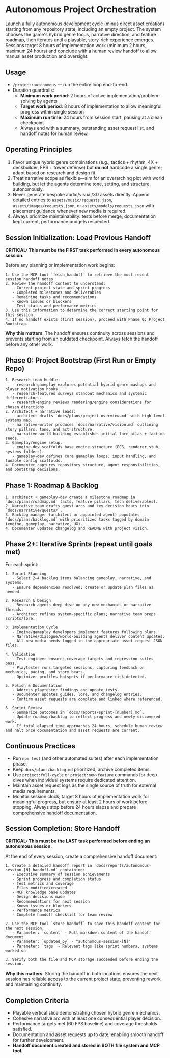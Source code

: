 <!-- .claude/commands/autonomous.md -->
# Autonomous Project Orchestration

Launch a fully autonomous development cycle (minus direct asset creation) starting from any repository state, including an empty project. The system chooses the game's hybrid genre focus, narrative direction, and feature roadmap, then iterates until a playable, story-rich experience emerges. Sessions target 8 hours of implementation work (minimum 2 hours, maximum 24 hours) and conclude with a human review handoff to allow manual asset production and oversight.

## Usage
- `/project:autonomous` — run the entire loop end-to-end.
- Duration guardrails:
  - **Minimum work period**: 2 hours of active implementation/problem-solving by agents
  - **Target work period**: 8 hours of implementation to allow meaningful progress within single session
  - **Maximum run time**: 24 hours from session start, pausing at a clean checkpoint
  - Always end with a summary, outstanding asset request list, and handoff notes for human review.

## Operating Principles
1. Favor unique hybrid genre combinations (e.g., tactics + rhythm, 4X + deckbuilder, FPS + tower defense) but **do not** hardcode a single genre; adapt based on research and design fit.
2. Treat narrative scope as flexible—aim for an overarching plot with world building, but let the agents determine tone, setting, and structure autonomously.
3. Never generate bespoke audio/visual/3D assets directly. Append detailed entries to `assets/music/requests.json`, `assets/images/requests.json`, or `assets/models/requests.json` with placement guidance whenever new media is required.
4. Always prioritize maintainability: tests before merge, documentation kept current, performance budgets respected.

## Session Initialization: Load Previous Handoff
**CRITICAL: This must be the FIRST task performed in every autonomous session.**

Before any planning or implementation work begins:
````
1. Use the MCP tool `fetch_handoff` to retrieve the most recent session handoff notes.
2. Review the handoff content to understand:
   - Current project state and sprint progress
   - Completed milestones and deliverables
   - Remaining tasks and recommendations
   - Known issues or blockers
   - Test status and performance metrics
3. Use this information to determine the correct starting point for this session.
4. If no handoff exists (first session), proceed with Phase 0: Project Bootstrap.
````

**Why this matters**: The handoff ensures continuity across sessions and prevents starting from an outdated checkpoint. Always fetch the handoff before any other work.

## Phase 0: Project Bootstrap (First Run or Empty Repo)
````
1. Research-team huddle:
   - research-gameplay explores potential hybrid genre mashups and player motivation hooks.
   - research-features surveys standout mechanics and systemic differentiators.
   - research-engine reviews rendering/engine considerations for chosen directions.
2. Architect + narrative leads:
   - architect drafts `docs/plans/project-overview.md` with high-level systems map.
   - narrative-writer produces `docs/narrative/vision.md` outlining story pillars, tone, and act structure.
   - narrative-world-building establishes initial lore atlas + faction seeds.
3. Gameplay/engine setup:
   - engine-dev scaffolds base engine structure (ECS, renderer stub, systems folders).
   - gameplay-dev defines core gameplay loops, input handling, and tunable config scaffolds.
4. Documenter captures repository structure, agent responsibilities, and bootstrap decisions.
````

## Phase 1: Roadmap & Backlog
````
1. architect + gameplay-dev create a milestone roadmap in `docs/plans/roadmap.md` (acts, feature pillars, tech deliverables).
2. Narrative team drafts quest arcs and key decision beats into `docs/narrative/quests/`.
3. Backlog manager (architect or appointed agent) populates `docs/plans/backlog.md` with prioritized tasks tagged by domain (engine, gameplay, narrative, UX).
4. Documenter updates changelog and README with project vision.
````

## Phase 2+: Iterative Sprints (repeat until goals met)
For each sprint:
````
1. Sprint Planning
   - Select 2–4 backlog items balancing gameplay, narrative, and systems.
   - Ensure dependencies resolved; create or update plan files as needed.

2. Research & Design
   - Research agents deep dive on any new mechanics or narrative threads.
   - Architect refines system-specific plans; narrative team preps scripts/lore.

3. Implementation Cycle
   - Engine/gameplay developers implement features following plans.
   - Narrative/dialogue/world-building agents deliver content updates.
   - All new media needs logged in the appropriate asset request JSON files.

4. Validation
   - Test-engineer ensures coverage targets and regression suites pass.
   - Playtester runs targeted sessions, capturing feedback on mechanics, pacing, and story beats.
   - Optimizer profiles hotspots if performance risk detected.

5. Polish & Documentation
   - Address playtester findings and update tests.
   - Documenter updates guides, lore, and changelog entries.
   - Confirm asset requests are complete and linked where referenced.

6. Sprint Review
   - Summarize outcomes in `docs/reports/sprint-[number].md`.
   - Update roadmap/backlog to reflect progress and newly discovered work.
   - If total elapsed time approaches 24 hours, schedule human review and halt once documentation and asset requests are current.
````

## Continuous Practices
- Run `npm test` (and other automated suites) after each implementation phase.
- Keep `docs/plans/backlog.md` prioritized; archive completed items.
- Use `project:full-cycle` or `project:new-feature` commands for deep dives when individual systems require dedicated attention.
- Maintain asset request logs as the single source of truth for external media requirements.
- Monitor session clock; target 8 hours of implementation work for meaningful progress, but ensure at least 2 hours of work before stopping. Always stop before 24 hours elapse and prepare comprehensive handoff documentation.

## Session Completion: Store Handoff
**CRITICAL: This must be the LAST task performed before ending an autonomous session.**

At the end of every session, create a comprehensive handoff document:
````
1. Create a detailed handoff report in `docs/reports/autonomous-session-[N]-handoff.md` containing:
   - Executive summary of session achievements
   - Sprint progress and completion status
   - Test metrics and coverage
   - Files modified/created
   - MCP knowledge base updates
   - Design decisions made
   - Recommendations for next session
   - Known issues or blockers
   - Performance metrics
   - Complete handoff checklist for team review

2. Use the MCP tool `store_handoff` to save this handoff content for the next session.
   - Parameter: `content` - Full markdown content of the handoff document
   - Parameter: `updated_by` - "autonomous-session-[N]"
   - Parameter: `tags` - Relevant tags like sprint numbers, systems worked on

3. Verify both the file and MCP storage succeeded before ending the session.
````

**Why this matters**: Storing the handoff in both locations ensures the next session has reliable access to the current project state, preventing rework and maintaining continuity.

## Completion Criteria
- Playable vertical slice demonstrating chosen hybrid genre mechanics.
- Cohesive narrative arc with at least one consequential player decision.
- Performance targets met (60 FPS baseline) and coverage thresholds satisfied.
- Documentation and asset requests up to date, enabling smooth handoff for further development.
- **Handoff document created and stored in BOTH file system and MCP tool.**
